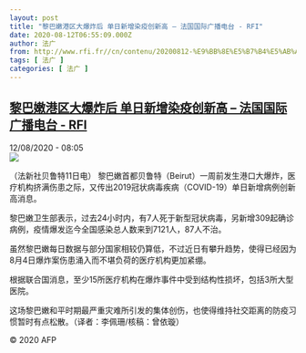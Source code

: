 ```yaml
---
layout: post
title: "黎巴嫩港区大爆炸后 单日新增染疫创新高 – 法国国际广播电台 - RFI"
date: 2020-08-12T06:55:09.000Z
author: 法广
from: http://www.rfi.fr//cn/contenu/20200812-%E9%BB%8E%E5%B7%B4%E5%AB%A9%E6%B8%AF%E5%8C%BA%E5%A4%A7%E7%88%86%E7%82%B8%E5%90%8E-%E5%8D%95%E6%97%A5%E6%96%B0%E5%A2%9E%E6%9F%93%E7%96%AB%E5%88%9B%E6%96%B0%E9%AB%98
tags: [ 法广 ]
categories: [ 法广 ]
---
```

<!--1597215309000-->
[黎巴嫩港区大爆炸后 单日新增染疫创新高 – 法国国际广播电台 - RFI](http://www.rfi.fr//cn/contenu/20200812-%E9%BB%8E%E5%B7%B4%E5%AB%A9%E6%B8%AF%E5%8C%BA%E5%A4%A7%E7%88%86%E7%82%B8%E5%90%8E-%E5%8D%95%E6%97%A5%E6%96%B0%E5%A2%9E%E6%9F%93%E7%96%AB%E5%88%9B%E6%96%B0%E9%AB%98)
------

<div>
<div>12/08/2020 - 08:05</div><img src="https://s.rfi.fr/media/display/05b5ff92-dc67-11ea-a854-005056a964fe/w:310/p:16x9/int0007b.200812140502.jpg"><div class="t-content__body u-clearfix"><div class="m-interstitial"></div><p>（法新社贝鲁特11日电）    黎巴嫩首都贝鲁特（Beirut）一周前发生港口大爆炸，医疗机构挤满伤患之际，又传出2019冠状病毒疾病（COVID-19）单日新增病例创新高消息。</p><p>    黎巴嫩卫生部表示，过去24小时内，有7人死于新型冠状病毒，另新增309起确诊病例，疫情爆发迄今全国感染总人数来到7121人，87人不治。</p><p>    虽然黎巴嫩每日数据与部分国家相较仍算低，不过近日有攀升趋势，使得已经因为8月4日爆炸案伤患涌入而不堪负荷的医疗机构更加紧绷。</p><p>    根据联合国消息，至少15所医疗机构在爆炸事件中受到结构性损坏，包括3所大型医院。</p><p>    这场黎巴嫩和平时期最严重灾难所引发的集体创伤，也使得维持社交距离的防疫习惯暂时有点松散。（译者：李佩珊/核稿：曾依璇）</p><p class="t-copyright">© 2020 AFP</p>        </div>
</div>
